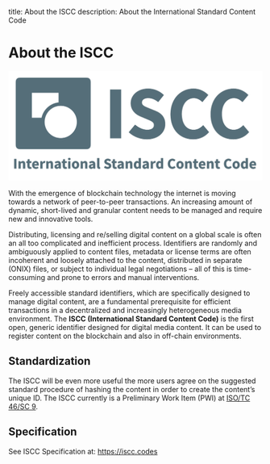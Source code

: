 title: About the ISCC
description: About the International Standard Content Code

# About the ISCC

![iscc-sample](images/iscc-logo.png)

With the emergence of blockchain technology the internet is moving towards a network of peer-to-peer transactions. An increasing amount of dynamic, short-lived and granular content needs to be managed and require new and innovative tools.

Distributing, licensing and re/selling digital content on a global scale is often an all too complicated and inefficient process. Identifiers are randomly and ambiguously applied to content files, metadata or license terms are often incoherent and loosely attached to the content, distributed in separate (ONIX) files, or subject to individual legal negotiations – all of this is time-consuming and prone to errors and manual interventions.

Freely accessible standard identifiers, which are specifically designed to manage digital content, are a fundamental prerequisite for efficient transactions in a decentralized and increasingly heterogeneous media environment. The **ISCC (International Standard Content Code)** is the first open, generic identifier designed for digital media content. It can be used to register content on the blockchain and also in off-chain environments.

## Standardization

The ISCC will be even more useful the more users agree on the suggested standard procedure of hashing the content in order to create the content’s unique ID. The ISCC currently is a Preliminary Work Item (PWI) at [ISO/TC 46/SC 9](https://iso.org/committee/48836.html).

## Specification

See ISCC Specification at: <https://iscc.codes>

